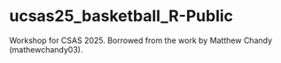 # ucsas25_basketball_R-Public
Workshop for CSAS 2025. Borrowed from the work by Matthew Chandy (mathewchandy03). 
